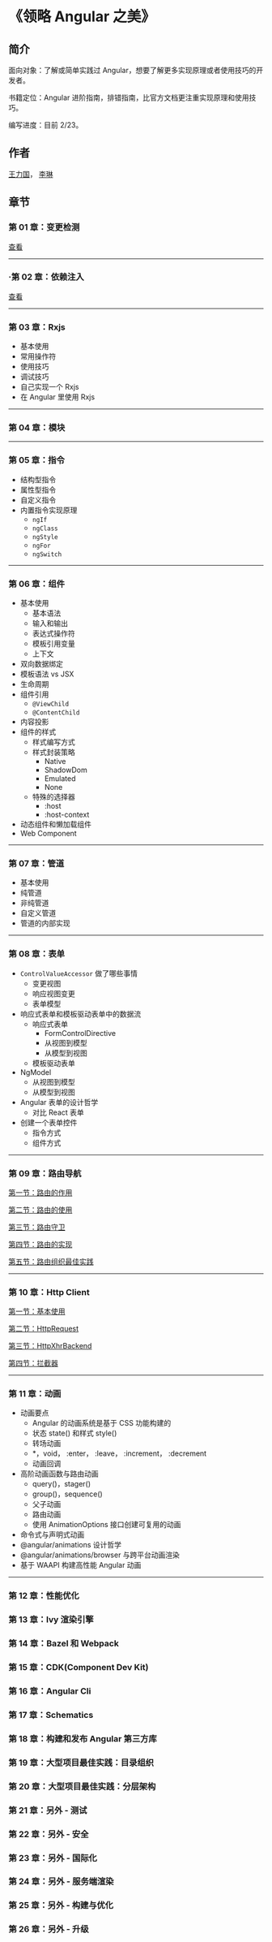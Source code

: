 # 《领略 Angular 之美》

## 简介

面向对象：了解或简单实践过 Angular，想要了解更多实现原理或者使用技巧的开发者。

书籍定位：Angular 进阶指南，排错指南，比官方文档更注重实现原理和使用技巧。

编写进度：目前 2/23。

## 作者

[王力国](https://github.com/olivewind)，
[李琳](https://github.com/githubOfLiLin)

## 章节

### 第 01 章：变更检测

[查看](https://github.com/olivewind/angular-deep/issues/1)

---

### ·第 02 章：依赖注入

[查看](https://github.com/olivewind/angular-deep/issues/2)

---

### 第 03 章：Rxjs
* 基本使用
* 常用操作符
* 使用技巧
* 调试技巧
* 自己实现一个 Rxjs
* 在 Angular 里使用 Rxjs

---

### 第 04 章：模块

---

### 第 05 章：指令
* 结构型指令
* 属性型指令
* 自定义指令
* 内置指令实现原理
    * `ngIf`
    * `ngClass`
    * `ngStyle`
    * `ngFor`
    * `ngSwitch`

---

### 第 06 章：组件
* 基本使用
    * 基本语法
    * 输入和输出
    * 表达式操作符
    * 模板引用变量
    * 上下文
* 双向数据绑定
* 模板语法 vs JSX
* 生命周期
* 组件引用
    * `@ViewChild`
    * `@ContentChild`
* 内容投影
* 组件的样式
    * 样式编写方式
    * 样式封装策略
        * Native
        * ShadowDom
        * Emulated
        * None
    * 特殊的选择器
        * :host
        * :host-context
* 动态组件和懒加载组件
* Web Component

---

### 第 07 章：管道
* 基本使用
* 纯管道
* 非纯管道
* 自定义管道
* 管道的内部实现

---

### 第 08 章：表单
* `ControlValueAccessor` 做了哪些事情
    * 变更视图
    * 响应视图变更
    * 表单模型
* 响应式表单和模板驱动表单中的数据流
    * 响应式表单
        * FormControlDirective
        * 从视图到模型
        * 从模型到视图
    * 模板驱动表单
* NgModel
    * 从视图到模型
    * 从模型到视图
* Angular 表单的设计哲学
    * 对比 React 表单
* 创建一个表单控件
    * 指令方式
    * 组件方式

---

### 第 09 章：路由导航

[第一节：路由的作用](./09-router/01/README.md)

[第二节：路由的使用](./09-router/02/README.md)

[第三节：路由守卫](./09-router/03/README.md)

[第四节：路由的实现](./09-router/04/README.md)

[第五节：路由组织最佳实践](./09-router/05/README.md)

---

### 第 10 章：Http Client
[第一节：基本使用](./10-httpclient/01/README.md)

[第二节：HttpRequest](./10-httpclient/02/README.md)

[第三节：HttpXhrBackend](./10-httpclient/03/README.md)

[第四节：拦截器](./10-httpclient/04/README.md)

---

### 第 11 章：动画
* 动画要点
    * Angular 的动画系统是基于 CSS 功能构建的
    * 状态 state() 和样式 style()
    * 转场动画
    * *，void， :enter， :leave， :increment， :decrement
    * 动画回调
* 高阶动画函数与路由动画
    * query()，stager()
    * group()，sequence()
    * 父子动画
    * 路由动画
    * 使用 AnimationOptions 接口创建可复用的动画
* 命令式与声明式动画
* @angular/animations 设计哲学
* @angular/animations/browser 与跨平台动画渲染
* 基于 WAAPI 构建高性能 Angular 动画

---


### 第 12 章：性能优化

### 第 13 章：Ivy 渲染引擎

### 第 14 章：Bazel 和 Webpack

### 第 15 章：CDK(Component Dev Kit)

### 第 16 章：Angular Cli

### 第 17 章：Schematics

### 第 18 章：构建和发布 Angular 第三方库

### 第 19 章：大型项目最佳实践：目录组织

### 第 20 章：大型项目最佳实践：分层架构

### 第 21 章：另外 - 测试

### 第 22 章：另外 - 安全

### 第 23 章：另外 - 国际化

### 第 24 章：另外 - 服务端渲染

### 第 25 章：另外 - 构建与优化

### 第 26 章：另外 - 升级
